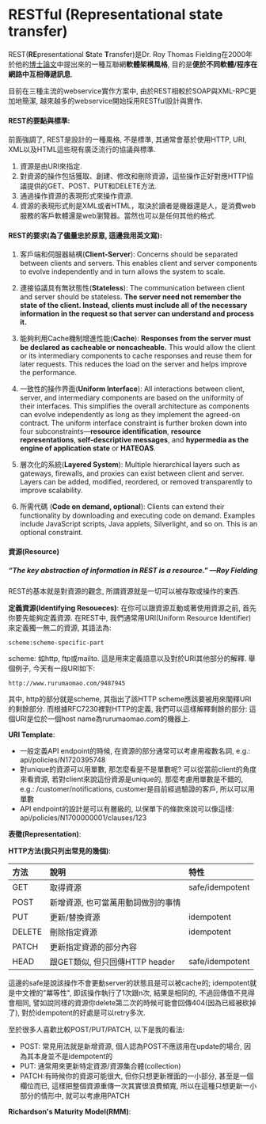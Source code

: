 # RESTful \(Representational state transfer\)

REST\(**RE**presentational **S**tate **T**ransfer\)是Dr. Roy Thomas Fielding在2000年於他的[博士論文](https://www.ics.uci.edu/~fielding/pubs/dissertation/top.htm)中提出來的一種互聯網**軟體架構風格**, 目的是**便於不同軟體/程序在網路中互相傳遞訊息**.

目前在三種主流的webservice實作方案中, 由於REST相較於SOAP與XML-RPC更加地簡潔, 越來越多的webservice開始採用RESTful設計與實作.

#### REST的要點與標準:

前面強調了, REST是設計的一種風格, 不是標準, 其通常會基於使用HTTP, URI, XML以及HTML這些現有廣泛流行的協議與標準.

1. 資源是由URI來指定.
2. 對資源的操作包括獲取、創建、修改和刪除資源，這些操作正好對應HTTP協議提供的GET、POST、PUT和DELETE方法.
3. 通過操作資源的表現形式來操作資源.
4. 資源的表現形式則是XML或者HTML，取決於讀者是機器還是人，是消費web服務的客戶軟體還是web瀏覽器。當然也可以是任何其他的格式.

#### REST的要求\(為了儘量忠於原意, 這邊我用英文寫\):

1. 客戶端和伺服器結構\(**Client-Server**\): Concerns should be separated between clients and servers. This enables client and server components to evolve independently and in turn allows the system to scale.

2. 連接協議具有無狀態性\(**Stateless**\): The communication between client and server should be stateless. **The server need not remember the state of the client. Instead, clients must include all of the necessary information in the request so that server can understand and process it.**

3. 能夠利用Cache機制增進性能\(**Cache**\): **Responses from the server must be declared as cacheable or noncacheable.** This would allow the client or its intermediary components to cache responses and reuse them for later requests. This reduces the load on the server and helps improve the performance.

4. 一致性的操作界面\(**Uniform Interface**\): All interactions between client, server, and intermediary components are based on the uniformity of their interfaces. This simplifies the overall architecture as components can evolve independently as long as they implement the agreed-on contract. The uniform interface constraint is further broken down into four subconstraints—**resource identification**, **resource representations**, **self-descriptive messages**, and **hypermedia as the engine of application state** or **HATEOAS**.

5. 層次化的系統\(**Layered System**\): Multiple hierarchical layers such as gateways, firewalls, and proxies can exist between client and server. Layers can be added, modified, reordered, or removed transparently to improve scalability.

6. 所需代碼 \(**Code on demand, optional**\): Clients can extend their functionality by downloading and executing code on demand. Examples include JavaScript scripts, Java applets, Silverlight, and so on. This is an optional constraint.

#### 資源\(Resource\)

##### _“The key abstraction of information in REST is a resource."  —Roy Fielding_

REST的基本就是對資源的觀念, 所謂資源就是一切可以被存取或操作的東西.

**定義資源\(Identifying Resoueces\)**: 在你可以跟資源互動或著使用資源之前, 首先你要先能夠定義資源. 在REST中, 我們通常用URI\(Uniform Resource Identifier\)來定義獨一無二的資源, 其語法為:

```URI
scheme:scheme-specific-part
```

scheme: 如http, ftp或mailto. 這是用來定義語意以及對於URI其他部分的解釋. 舉個例子, 今天有一段URI如下:

```
http://www.rurumaomao.com/9487945
```

其中, http的部分就是scheme, 其指出了該HTTP scheme應該要被用來闡釋URI的剩餘部分. 而根據RFC7230裡對HTTP的定義, 我們可以這樣解釋剩餘的部分: 這個URI是位於一個host name為rurumaomao.com的機器上.

**URI Template**:

* 一般定義API endpoint的時候, 在資源的部分通常可以考慮用複數名詞, e.g.: api/policies/N1720395748
* 對unique的資源可以用單數, 那怎麼看是不是單數呢? 可以從當前client的角度來看資源, 若對client來說這份資源是unique的, 那麼考慮用單數是不錯的, e.g.: /customer/notifications, customer是目前經過驗證的客戶, 所以可以用單數
* API endpoint的設計是可以有層級的, 以保單下的條款來說可以像這樣: api/policies/N1700000001/clauses/123

**表徵\(Representation\)**:

**HTTP方法\(我只列出常見的幾個\)**:

| 方法 | 說明 | 特性 |
| :--- | :--- | :--- |
| GET | 取得資源 | safe/idempotent |
| POST | 新增資源, 也可當萬用動詞做別的事情 |  |
| PUT | 更新/替換資源 | idempotent |
| DELETE | 刪除指定資源 | idempotent |
| PATCH | 更新指定資源的部分內容 |  |
| HEAD | 跟GET類似, 但只回傳HTTP header | safe/idempotent |

這邊的safe是說該操作不會更動server的狀態且是可以被cache的; idempotent就是中文裡的"冪等性", 即該操作執行了1次跟n次, 結果是相同的, 不過回傳值不見得會相同, 譬如說同樣的資源你delete第二次的時候可能會回傳404\(因為已經被砍掉了\), 對於idempotent的好處是可以retry多次.

至於很多人喜歡比較POST/PUT/PATCH, 以下是我的看法:

* POST: 常見用法就是新增資源, 個人認為POST不應該用在update的場合, 因為其本身並不是idempotent的
* PUT: 通常用來更新特定資源/資源集合體\(collection\)
* PATCH:有時候你的資源可能很大, 但你只想更新裡面的一小部分, 甚至是一個欄位而已, 這樣把整個資源重傳一次其實很浪費頻寬, 所以在這種只想更新一小部分的情形中, 就可以考慮用PATCH

**Richardson's Maturity Model\(RMM\)**:


